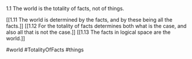 1.1 The world is the totality of facts, not of things.

[[1.11 The world is determined by the facts, and by these being all the facts.]]
[[1.12 For the totality of facts determines both what is the case, and also all that is not the case.]]
[[1.13 The facts in logical space are the world.]]

#world #TotalityOfFacts #things